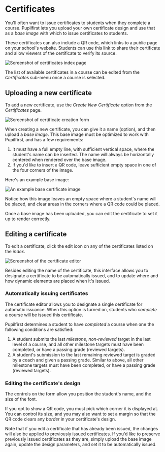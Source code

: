 # Certificates

You'll often want to issue certificates to students when they complete a course. Pupilfirst lets you upload your own certificate design and use that as a _base image_ with which to issue certificates to students.

These certificates can also include a QR code, which links to a public page on your school's website. Students can use this link to share their certificate and allow viewers of the certificate to verify its source.

![Screenshot of certificates index page](https://res.cloudinary.com/sv-co/image/upload/v1597244776/pupilfirst_documentation/certificates/certificates_index_xqskf0.png)

The list of available certificates in a course can be edited from the _Certificates_ sub-menu once a course is selected.

## Uploading a new certificate

To add a new certificate, use the _Create New Certificate_ option from the _Certificates_ page.

![Screenshot of certificate creation form](https://res.cloudinary.com/sv-co/image/upload/v1597417562/pupilfirst_documentation/certificates/create_certificate_zs1k38.png)

When creating a new certificate, you can give it a name (option), and then upload a _base image_. This base image must be optimized to work with Pupilfirst, and has a few requirements:

1. It must have a full empty line, with sufficient vertical space, where the student's name can be inserted. The name will always be horizontally centered when rendered over the base image.
2. If you'd like to insert a QR code, leave sufficient empty space in one of the four corners of the image.

Here's an example base image:

![An example base certificate image](https://raw.githubusercontent.com/pupilfirst/pupilfirst/master/spec/support/uploads/certificates/sample.png)

Notice how this image leaves an empty space where a student's name will be placed, and clear areas in the corners where a QR code could be placed.

Once a base image has been uploaded, you can edit the certificate to set it up to render correctly.

## Editing a certificate

To edit a certificate, click the edit icon on any of the certificates listed on the _index_.

![Screenshot of the certificate editor](https://res.cloudinary.com/sv-co/image/upload/v1597417562/pupilfirst_documentation/certificates/edit_certificate_pe7yz9.png)

Besides editing the name of the certificate, this interface allows you to designate a certificate to be automatically issued, and to update where and how dynamic elements are placed when it's issued.

### Automatically issuing certificates

The certificate editor allows you to designate a single certificate for automatic issuance. When this option is turned on, students who _complete_ a course will be issued this certificate.

Pupilfirst determines a student to have _completed_ a course when one the following conditions are satisfied:

1. A student submits the last _milestone_, _non-reviewed_ target in the last level of a course, and all other milestone targets must have been completed, or have a passing grade (reviewed targets).
2. A student's submission to the last remaining reviewed target is graded by a coach and given a passing grade. Similar to above, all other milestone targets must have been completed, or have a passing grade (reviewed targets).

### Editing the certificate's design

The controls on the form allow you position the student's name, and the size of the font.

If you opt to show a QR code, you must pick which corner it is displayed at. You can control its size, and you may also want to set a margin so that the QR code clears any _border_ in your certificate's design.

Note that if you edit a certificate that has already been issued, the changes will also be applied to previously issued certificates. If you'd like to preserve previously issued certificates as they are, simply upload the base image again, update the design parameters, and set it to be automatically issued.
